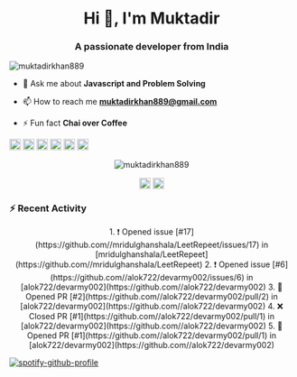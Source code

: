 <h1 align="center">Hi 👋, I'm Muktadir</h1>
<h3 align="center">A passionate developer from India</h3>
<p align="left"> <img src="https://komarev.com/ghpvc/?username=muktadirkhan889" alt="muktadirkhan889" /> </p>

- 💬 Ask me about **Javascript and Problem Solving**

- 📫 How to reach me **muktadirkhan889@gmail.com**

- ⚡ Fun fact **Chai over Coffee**



<p align="left"><img src="https://konpa.github.io/devicon/devicon.git/icons/react/react-original-wordmark.svg" alt="react" width="20" height="20"/> <img src="https://konpa.github.io/devicon/devicon.git/icons/cplusplus/cplusplus-original.svg" alt="cplusplus" width="20" height="20"/> <img src="https://konpa.github.io/devicon/devicon.git/icons/java/java-original-wordmark.svg" alt="java" width="20" height="20"/> <img src="https://konpa.github.io/devicon/devicon.git/icons/javascript/javascript-original.svg" alt="javascript" width="20" height="20"/> <img src="https://konpa.github.io/devicon/devicon.git/icons/postgresql/postgresql-original-wordmark.svg" alt="postgresql" width="20" height="20"/> <img src="https://konpa.github.io/devicon/devicon.git/icons/python/python-original-wordmark.svg" alt="python" width="20" height="20"/></p><p align="center"> <img src="https://github-readme-stats.vercel.app/api?username=muktadirkhan889&show_icons=true" alt="muktadirkhan889" /> </p>

<p align="center">
<a href="https://linkedin.com/in/muktadirkhan889" target="blank"><img align="center" src="https://cdn.jsdelivr.net/npm/simple-icons@3.0.1/icons/linkedin.svg" alt="muktadirkhan889" height="20" width="20" /></a>
<a href="https://stackoverflow.com/users/7873601/muktadir-khan" target="blank"><img align="center" src="https://cdn.jsdelivr.net/npm/simple-icons@3.0.1/icons/stackoverflow.svg" alt="muktadir-khan" height="20" width="20" /></a>
</p>

### :zap: Recent Activity
<center>
<!--START_SECTION:activity-->
1. ❗️ Opened issue [#17](https://github.com//mridulghanshala/LeetRepeet/issues/17) in [mridulghanshala/LeetRepeet](https://github.com//mridulghanshala/LeetRepeet)
2. ❗️ Opened issue [#6](https://github.com//alok722/devarmy002/issues/6) in [alok722/devarmy002](https://github.com//alok722/devarmy002)
3. 💪 Opened PR [#2](https://github.com//alok722/devarmy002/pull/2) in [alok722/devarmy002](https://github.com//alok722/devarmy002)
4. ❌ Closed PR [#1](https://github.com//alok722/devarmy002/pull/1) in [alok722/devarmy002](https://github.com//alok722/devarmy002)
5. 💪 Opened PR [#1](https://github.com//alok722/devarmy002/pull/1) in [alok722/devarmy002](https://github.com//alok722/devarmy002)
<!--END_SECTION:activity-->
</center>

[![spotify-github-profile](https://spotify-github-profile.vercel.app/api/view?uid=muktadirkhan889&cover_image=true)](https://github.com/kittinan/spotify-github-profile)
